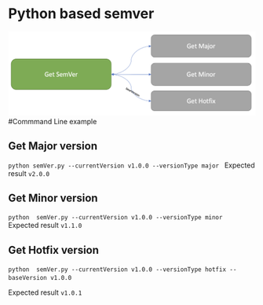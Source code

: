 # Python based semver
![Alt text](img.png?raw=true "")
#Commmand Line example

## Get Major version
```python semVer.py --currentVersion v1.0.0 --versionType major ```
Expected result
``` v2.0.0 ```


## Get Minor version
```python  semVer.py --currentVersion v1.0.0 --versionType minor ```
Expected result
``` v1.1.0 ```

## Get Hotfix version
```python  semVer.py --currentVersion v1.0.0 --versionType hotfix --baseVersion v1.0.0 ```

Expected result
``` v1.0.1 ```